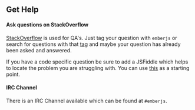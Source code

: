 ## Get Help

#### Ask questions on StackOverflow

[StackOverflow](http://stackoverflow.com) is used for QA's. Just tag your question with ```emberjs``` or search for questions with that [tag](http://stackoverflow.com/questions/tagged/emberjs) and maybe your question has already been asked and answered.

If you have a code specific question be sure to add a JSFiddle which helps to locate the problem you are struggling with. You can use [this](http://jsfiddle.net/Qpkz5/) as a starting point.

#### IRC Channel

There is an IRC Channel available which can be found at ```#emberjs```.
